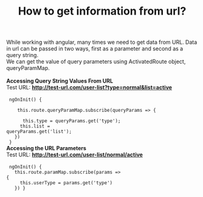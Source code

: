 ---
layout: single
title: "How to get information from url?"
body: "
While working with angular, many times we need to get data from URL. Data in url can be passed in two ways, first as a parameter and second as a query string.<br/>
We can get the value of query parameters using ActivatedRoute object, queryParamMap.<br/><br/>
<b>Accessing Query String Values From URL</b><br/>
Test URL: <b>http://test-url.com/user-list?type=normal&list=active</b><br/><br/>
<code>
ngOnInit() {<br/>
&nbsp;&nbsp;&nbsp;&nbsp;this.route.queryParamMap.subscribe(queryParams => {<br/>
&nbsp;&nbsp;&nbsp;&nbsp;&nbsp;&nbsp;this.type = queryParams.get('type');<br/>
&nbsp;&nbsp;&nbsp;&nbsp;this.list = queryParams.get('list');<br/>
&nbsp;&nbsp;})<br/>
}
</code><br/>
<b>Accessing the URL Parameters</b><br/>
Test URL: <b>http://test-url.com/user-list/normal/active</b><br/><br/>
<code>
ngOnInit() {<br/>
&nbsp;&nbsp;this.route.paramMap.subscribe(params => {<br/>
&nbsp;&nbsp;&nbsp;&nbsp;this.userType = params.get('type')<br/>
&nbsp;&nbsp;})
}
</code>
"
---